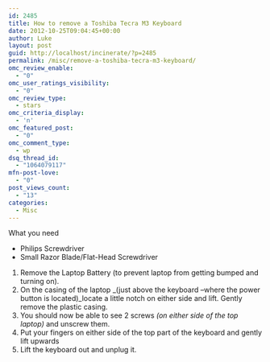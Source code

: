 ```yaml
---
id: 2485
title: How to remove a Toshiba Tecra M3 Keyboard
date: 2012-10-25T09:04:45+00:00
author: Luke
layout: post
guid: http://localhost/incinerate/?p=2485
permalink: /misc/remove-a-toshiba-tecra-m3-keyboard/
omc_review_enable:
  - "0"
omc_user_ratings_visibility:
  - "0"
omc_review_type:
  - stars
omc_criteria_display:
  - 'n'
omc_featured_post:
  - "0"
omc_comment_type:
  - wp
dsq_thread_id:
  - "1064079117"
mfn-post-love:
  - "0"
post_views_count:
  - "13"
categories:
  - Misc
---
```

What you need

  * Philips Screwdriver
  * Small Razor Blade/Flat-Head Screwdriver

  1. Remove the Laptop Battery (to prevent laptop from getting bumped and turning on).
  2. On the casing of the laptop _(just above the keyboard –where the power button is located)_locate a little notch on either side and lift. Gently remove the plastic casing.
  3. You should now be able to see 2 screws _(on either side of the top laptop)_ and unscrew them.
  4. Put your fingers on either side of the top part of the keyboard and gently lift upwards
  5. Lift the keyboard out and unplug it.